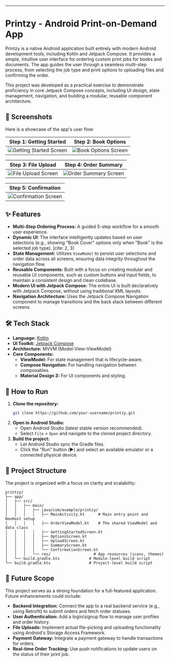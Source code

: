
-----

# Printzy - Android Print-on-Demand App

Printzy is a native Android application built entirely with modern Android development tools, including Kotlin and Jetpack Compose. It provides a simple, intuitive user interface for ordering custom print jobs for books and documents. The app guides the user through a seamless multi-step process, from selecting the job type and print options to uploading files and confirming the order.

This project was developed as a practical exercise to demonstrate proficiency in core Jetpack Compose concepts, including UI design, state management, navigation, and building a modular, reusable component architecture.

## 📸 Screenshots

Here is a showcase of the app's user flow:

| Step 1: Getting Started | Step 2: Book Options |
| :---: | :---: |
| ![Getting Started Screen](screenshots/screen_01_start.png) | ![Book Options Screen](screenshots/screen_02_options.png) |

| Step 3: File Upload | Step 4: Order Summary |
| :---: | :---: |
| ![File Upload Screen](screenshots/screen_03_upload.png) | ![Order Summary Screen](screenshots/screen_04_summary.png) |

| Step 5: Confirmation |
| :---: |
| ![Confirmation Screen](screenshots/screen_05_confirmation.png) |

## ✨ Features

  * **Multi-Step Ordering Process:** A guided 5-step workflow for a smooth user experience.
  * **Dynamic UI:** The interface intelligently updates based on user selections (e.g., showing "Book Cover" options only when "Book" is the selected job type). [cite: 2, 3]
  * **State Management:** Utilizes `ViewModel` to persist user selections and order data across all screens, ensuring data integrity throughout the navigation flow.
  * **Reusable Components:** Built with a focus on creating modular and reusable UI components, such as custom buttons and input fields, to maintain a consistent design and clean codebase.
  * **Modern UI with Jetpack Compose:** The entire UI is built declaratively with Jetpack Compose, without using traditional XML layouts.
  * **Navigation Architecture:** Uses the Jetpack Compose Navigation component to manage transitions and the back stack between different screens.

## 🛠️ Tech Stack

  * **Language:** [Kotlin](https://kotlinlang.org/)
  * **UI Toolkit:** [Jetpack Compose](https://developer.android.com/jetpack/compose)
  * **Architecture:** MVVM (Model-View-ViewModel)
  * **Core Components:**
      * **ViewModel:** For state management that is lifecycle-aware.
      * **Compose Navigation:** For handling navigation between composables.
      * **Material Design 3:** For UI components and styling.

## 🚀 How to Run

1.  **Clone the repository:**
    ```bash
    git clone https://github.com/your-username/printzy.git
    ```
2.  **Open in Android Studio:**
      * Open Android Studio (latest stable version recommended).
      * Select `File` \> `Open` and navigate to the cloned project directory.
3.  **Build the project:**
      * Let Android Studio sync the Gradle files.
      * Click the "Run" button (▶️) and select an available emulator or a connected physical device.

## 📂 Project Structure

The project is organized with a focus on clarity and scalability:

```
printzy/
├── app/
│   ├── src/
│   │   ├── main/
│   │   │   ├── java/com/example/printzy/
│   │   │   │   ├── MainActivity.kt      # Main entry point and NavHost setup
│   │   │   │   ├── OrderViewModel.kt    # The shared ViewModel and data class
│   │   │   │   ├── GettingStartedScreen.kt
│   │   │   │   ├── OptionsScreen.kt
│   │   │   │   ├── UploadScreen.kt
│   │   │   │   ├── SummaryScreen.kt
│   │   │   │   └── ConfirmationScreen.kt
│   │   │   └── res/                   # App resources (icons, themes)
│   └── build.gradle.kts             # Module-level build script
└── build.gradle.kts                 # Project-level build script
```

## 🔮 Future Scope

This project serves as a strong foundation for a full-featured application. Future enhancements could include:

  * **Backend Integration:** Connect the app to a real backend service (e.g., using Retrofit) to submit orders and fetch order statuses.
  * **User Authentication:** Add a login/signup flow to manage user profiles and order history.
  * **File Uploads:** Implement actual file-picking and uploading functionality using Android's Storage Access Framework.
  * **Payment Gateway:** Integrate a payment gateway to handle transactions for orders.
  * **Real-time Order Tracking:** Use push notifications to update users on the status of their print job.
